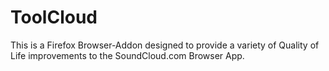 # ToolCloud
This is a Firefox Browser-Addon designed to provide a variety of Quality of Life improvements to the SoundCloud.com Browser App.
